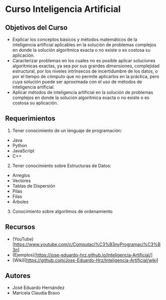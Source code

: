 # Curso Inteligencia Artificial

## Objetivos del Curso

- Explicar los conceptos básicos y métodos matemáticos de la inteligencia
artificial aplicables en la solución de problemas complejos en donde la
solución algorítmica exacta o no existe o es costosa su aplicación.
- Caracterizar problemas en los cuales no es posible aplicar soluciones
algorítmicas exactas, ya sea por sus grandes dimensiones, complejidad
estructural, por los niveles intrínsecos de incertidumbre de los datos, o
por el tiempo de cómputo que no permite aplicarlos en la práctica, pero
cuya solución puede ser aproximada con el uso de métodos de inteligencia
artificial.
- Aplicar métodos de inteligencia artificial en la solución de problemas
complejos en donde la solución algorítmica exacta o no existe o es costosa
su aplicación. 

## Requerimientos

1. Tener conocimiento de un lenguaje de programación:

- Java
- Python
- JavaScript
- C++

2. Tener conocimiento sobre Estructuras de Datos:

- Arreglos
- Vectores
- Tablas de Dispersión
- Pilas
- Filas
- Árboles

3. Conocimiento sobre algoritmos de ordenamiento

## Recursos

- (YouTube)[https://www.youtube.com/c/Computaci%C3%B3nyProgramaci%C3%B3n]
- (Ejemplos)[https://jose-eduardo-hrz.github.io/Inteligencia-Artificial/]
- (Wiki)[https://github.com/Jose-Eduardo-Hrz/Inteligencia-Artificial/wiki]

## Autores

- José Eduardo Hernández
- Maricela Claudia Bravo